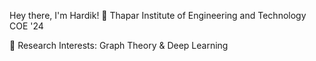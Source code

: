 Hey there, I'm Hardik! 👋
Thapar Institute of Engineering and Technology COE '24


👀 Research Interests: Graph Theory & Deep Learning
